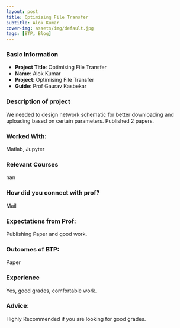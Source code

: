 ```yaml
---
layout: post
title: Optimising File Transfer
subtitle: Alok Kumar 
cover-img: assets/img/default.jpg
tags: [BTP, Blog]
---
```


### Basic Information

- **Project Title**: Optimising File Transfer
- **Name**: Alok Kumar 
- **Project**: Optimising File Transfer
- **Guide**: Prof Gaurav Kasbekar

### Description of project

We needed to design network schematic for better downloading and uploading based on certain parameters. Published 2 papers.

### Worked With:

Matlab, Jupyter

### Relevant Courses

nan

### How did you connect with prof?

Mail

### Expectations from Prof:

Publishing Paper and good work.

### Outcomes of BTP:

Paper

### Experience

Yes, good grades, comfortable work.

### Advice:

Highly Recommended if you are looking for good grades.
